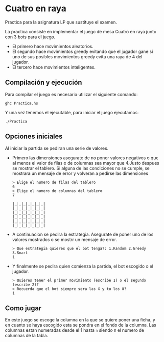 # Cuatro en raya
Practica para la asignatura LP que sustituye el examen.

La practica consiste en implementar el juego de mesa Cuatro en raya junto con 3 bots para el juego. 
* El primero hace movimientos aleatorios.
* El segundo hace movimientos greedy evitando que el jugador gane si uno de sus posibles movimientos greedy evita una raya de 4 del jugador.
* El tercero hace movimientos inteligentes.

## Compilación y ejecución
Para compilar el juego es necesario utilizar el siguiente comando:
```
ghc Practica.hs
```

Y una vez tenemos el ejecutable, para iniciar el juego ejecutamos: 

```
./Practica
```

## Opciones iniciales
Al iniciar la partida se pediran una serie de valores. 
* Primero las dimensiones asegurate de no poner valores negativos o que al menos el valor de filas o de columnas sea mayor que 4.Justo despues se mostrar el tablero. Si alguna de las condiciones no se cumple, se mostrara un mensaje de error y volveran a pedirse las dimensiones

    ```
    > Elige el numero de filas del tablero
    6
    > Elige el numero de columnas del tablero
    7

    |_|_|_|_|_|_|_|
    |_|_|_|_|_|_|_|
    |_|_|_|_|_|_|_|
    |_|_|_|_|_|_|_|
    |_|_|_|_|_|_|_|
    |_|_|_|_|_|_|_|
    ```
* A continuacion se pedira la estrategia. Asegurate de poner uno de los valores mostrados o se mostrr un mensaje de error.
    ```
    > Que estrategia quieres que el bot tenga?: 1.Random 2.Greedy 3.Smart
    1
    ```
* Y finalmente se pedira quien comienza la partida, el bot escogido o el jugador.
    ```
    > Quieres tener el primer movimiento (escribe 1) o el segundo (escribe 2)?
    > Recuerda que el bot siempre sera las X y tu los O?
    1
    ```
## Como jugar
En este juego se escoge la columna en la que se quiere poner una ficha, y en cuanto se haya escogido esta se pondra en el fondo de la columna.
Las columnas estan numeradas desde el 1 hasta `n` siendo n el numero de columnas de la tabla.
